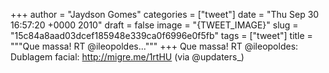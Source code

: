 
+++
author = "Jaydson Gomes"
categories = ["tweet"]
date = "Thu Sep 30 16:57:20 +0000 2010"
draft = false
image = "{TWEET_IMAGE}"
slug = "15c84a8aad03dcef185948e339ca0f6996e0f5fb"
tags = ["tweet"]
title = """Que massa! RT @ileopoldes..."""
+++
Que massa! RT @ileopoldes: Dublagem facial: http://migre.me/1rtHU (via @updaters_)
